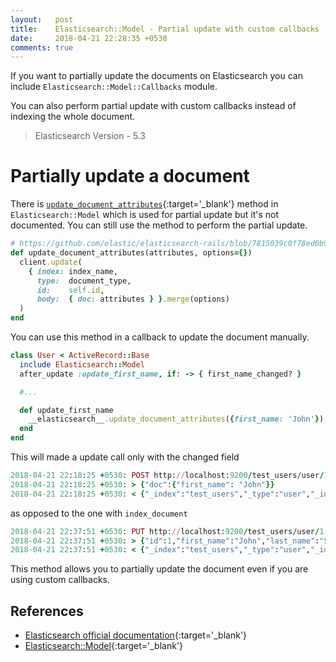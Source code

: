 ```yaml
---
layout:   post
title:    Elasticsearch::Model - Partial update with custom callbacks
date:     2018-04-21 22:28:35 +0530
comments: true
---
```


If you want to partially update the documents on Elasticsearch you can include `Elasticsearch::Model::Callbacks` module.

You can also perform partial update with custom callbacks instead of indexing the whole document.

> Elasticsearch Version - 5.3

# Partially update a document

There is [`update_document_attributes`][update_document_attributes]{:target='_blank'} method in `Elasticsearch::Model` which is used for partial update but it's not documented.
You can still use the method to perform the partial update.

```ruby
# https://github.com/elastic/elasticsearch-rails/blob/7815039c0f78ed0b9b896936875ee4d01855390e/elasticsearch-model/lib/elasticsearch/model/indexing.rb#L432-L439
def update_document_attributes(attributes, options={})
  client.update(
    { index: index_name,
      type:  document_type,
      id:    self.id,
      body:  { doc: attributes } }.merge(options)
  )
end
```

You can use this method in a callback to update the document manually.

```ruby
class User < ActiveRecord::Base
  include Elasticsearch::Model
  after_update :update_first_name, if: -> { first_name_changed? }

  #...

  def update_first_name
    __elasticsearch__.update_document_attributes({first_name: 'John'})
  end
end

```

This will made a update call only with the changed field

```ruby
2018-04-21 22:18:25 +0530: POST http://localhost:9200/test_users/user/1/_update [status:200, request:0.005s, query:n/a]
2018-04-21 22:18:25 +0530: > {"doc":{"first_name": "John"}}
2018-04-21 22:18:25 +0530: < {"_index":"test_users","_type":"user","_id":"1","_version":3,"result":"noop","_shards":{"total":0,"successful":0,"failed":0}}
```

as opposed to the one with `index_document`

```ruby
2018-04-21 22:37:51 +0530: PUT http://localhost:9200/test_users/user/1 [status:200, request:0.104s, query:n/a]
2018-04-21 22:37:51 +0530: > {"id":1,"first_name":"John","last_name":"Snow","email":"john@winterfell.com"}
2018-04-21 22:37:51 +0530: < {"_index":"test_users","_type":"user","_id":"1","_version":4,"result":"updated","_shards":{"total":1,"successful":1,"failed":0},"created":false}
```

This method allows you to partially update the document even if you are using custom callbacks.

## References

  - [Elasticsearch official documentation][elastic-documentation]{:target='_blank'}
  - [Elasticsearch::Model][elasticsearch-model]{:target='_blank'}

[elastic-documentation]: https://www.elastic.co/guide/en/elasticsearch/reference/5.3/index.html
[elasticsearch-model]: https://github.com/elastic/elasticsearch-rails/tree/master/elasticsearch-model
[update_document_attributes]: https://github.com/elastic/elasticsearch-rails/blob/7815039c0f78ed0b9b896936875ee4d01855390e/elasticsearch-model/lib/elasticsearch/model/indexing.rb#L432-L439
